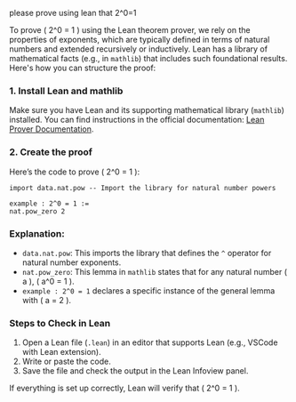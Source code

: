 please prove using lean that 2^0=1


To prove \( 2^0 = 1 \) using the Lean theorem prover, we rely on the properties of exponents, which are typically defined in terms of natural numbers and extended recursively or inductively. Lean has a library of mathematical facts (e.g., in `mathlib`) that includes such foundational results. Here's how you can structure the proof:

### 1. Install Lean and mathlib
Make sure you have Lean and its supporting mathematical library (`mathlib`) installed. You can find instructions in the official documentation: [Lean Prover Documentation](https://leanprover.github.io/).

### 2. Create the proof
Here’s the code to prove \( 2^0 = 1 \):

```lean
import data.nat.pow -- Import the library for natural number powers

example : 2^0 = 1 :=
nat.pow_zero 2
```

### Explanation:
- `data.nat.pow`: This imports the library that defines the `^` operator for natural number exponents.
- `nat.pow_zero`: This lemma in `mathlib` states that for any natural number \( a \), \( a^0 = 1 \).
- `example : 2^0 = 1` declares a specific instance of the general lemma with \( a = 2 \).

### Steps to Check in Lean
1. Open a Lean file (`.lean`) in an editor that supports Lean (e.g., VSCode with Lean extension).
2. Write or paste the code.
3. Save the file and check the output in the Lean Infoview panel.

If everything is set up correctly, Lean will verify that \( 2^0 = 1 \).
